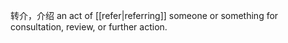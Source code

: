 转介，介绍
an act of [[refer|referring]] someone or something for consultation, review, or further action.
